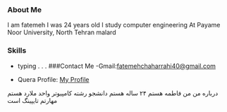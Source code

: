 ### About Me
I am fatemeh  I was 24 years old I study computer engineering At Payame Noor University, North Tehran malard
### Skills
 + typing
.
.
.
###Contact Me
-Gmail:fatemehchaharrahi40@gmail.com
- Quera Profile: <a href="https://quera.ir/profile/fatemehchaharrahi40">My Profile</a>

درباره من
من فاطمه هستم ۲۴ ساله هستم دانشجو رشته کامپیوتر واحد ملارد هستم مهارتم تایپینگ است

